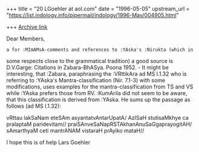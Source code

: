 +++
title = "20 LGoehler at aol.com"
date = "1996-05-05"
upstream_url = "https://list.indology.info/pipermail/indology/1996-May/004905.html"

+++
[Archive link](https://list.indology.info/pipermail/indology/1996-May/004905.html)

Dear Members,

    a for :MImAMsA-comments and references to :YAska's :Nirukta (which in
some respects close to the grammatical tradition) a good source is D.V.Garge:
Citations in Zabara-BhASya. Poona 1952. - It might be interesting, that
:Zabara, paraphrasing the :VRttikAra ad MS I.1.32 who is referring to
:YAska's Mantra-classification (Nir. 7.1-3) with some modifications, uses
examples for the mantra-classification from TS and VS while :YAska prefers
those from RV. :KumArila did not seem to be aware, that this classification
is derived from :YAska. He sums up the passage as follows (ad MS I.1.32): 

vRttau lakSaNam eteSAm asyantatvAntarUpatA/
AzISaH stutisaMkhye ca pralaptaM paridevitam//
praiSAnveSaNapRSTAkhanAnuSaGgaprayogitAH/
sAmarthyaM ceti mantrANAM vistaraH prAyiko mataH//


I hope this is of help
Lars Goehler





